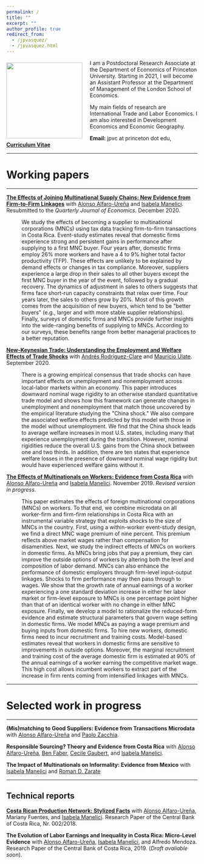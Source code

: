```yaml
---
permalink: /
title: ""
excerpt: ""
author_profile: true
redirect_from: 
  - /jpvasquez/
  - /jpvasquez.html
---
```






<img class="img-responsive" style="float: left; margin: 7px 20px 0px 0px;" src="/images/profile.jpg" width="200"> I am a Postdoctoral Research Associate at the Department of Economics of Princeton University. Starting in 2021, I will become an Assistant Professor at the Department of Management of the London School of Economics.

My main fields of research are International Trade and Labor Economics. I am also interested in Development Economics and Economic Geography.

**Email:** jpvc at princeton dot edu,   [**Curriculum Vitae**](/files/CV_Jose_Vasquez.pdf)    







***

# Working papers

---

[**The Effects of Joining Multinational Supply Chains: New Evidence from Firm-to-Firm Linkages**](/files/Effects_of_Joining_MNC_Supply_Chains.pdf) with [Alonso Alfaro-Ureña](https://sites.google.com/view/alfarourena) and [Isabela Manelici](https://www.isabelamanelici.com/). Resubmitted to the *Quarterly Journal of Economics*. December 2020.

<dl><dd> We study the effects of becoming a supplier to multinational corporations (MNCs) using tax data tracking firm-to-firm transactions in Costa Rica. Event-study estimates reveal that domestic firms experience strong and persistent gains in performance after supplying to a first MNC buyer. Four years after, domestic firms employ 26% more workers and have a 4 to 9% higher total factor productivity (TFP). These effects are unlikely to be explained by demand effects or changes in tax compliance. Moreover, suppliers experience a large drop in their sales to all other buyers except the first MNC buyer in the year of the event, followed by a gradual recovery. The dynamics of adjustment in sales to others suggests that firms face short-run capacity constraints that relax over time. Four years later, the sales to others grow by 20%. Most of this growth comes from the acquisition of new buyers, which tend to be "better buyers" (e.g., larger and with more stable supplier relationships). Finally, surveys of domestic firms and MNCs provide further insights into the wide-ranging benefits of supplying to MNCs. According to our surveys, these benefits range from better managerial practices to a better reputation. </dd></dl>

**[New-Keynesian Trade: Understanding the Employment and Welfare Effects of Trade Shocks](/files/NK_trade.pdf)** with [Andrés Rodríguez-Clare](https://eml.berkeley.edu/~arodeml/) and [Mauricio Ulate](https://www.mauricioulate.com/). September 2020.

<dl><dd> There is a growing empirical consensus that trade shocks can have important effects on unemployment and nonemployment across local-labor markets within an economy. This paper introduces downward nominal wage rigidity to an otherwise standard quantitative trade model and shows how this framework can generate changes in unemployment and nonemployment that match those uncovered by the empirical literature studying the "China shock." We also compare the associated welfare effects predicted by this model with those in the model without unemployment. We find that the China shock leads to average welfare increases in most U.S. states, including many that experience unemployment during the transition. However, nominal rigidities reduce the overall U.S. gains from the China shock between one and two thirds. In addition, there are ten states that experience welfare losses in the presence of downward nominal wage rigidity but would have experienced welfare gains without it. </dd></dl>

[**The Effects of Multinationals on Workers: Evidence from Costa Rica**](/files/Effects_MNC_Workers.pdf) with [Alonso Alfaro-Ureña](https://sites.google.com/view/alfarourena) and [Isabela Manelici](https://www.isabelamanelici.com/). November 2019. *Revised version in progress*.

<dl><dd> This paper estimates the effects of foreign multinational corporations (MNCs) on workers. To that end, we combine microdata on all worker-firm and firm-firm relationships in Costa Rica with an instrumental variable strategy that exploits shocks to the size of MNCs in the country. First, using a within-worker event-study design, we find a direct MNC wage premium of nine percent. This premium reflects above market wages rather than compensation for disamenities. Next, we study the indirect effects of MNCs on workers in domestic firms. As MNCs bring jobs that pay a premium, they can improve the outside options of workers by altering both the level and composition of labor demand. MNCs can also enhance the performance of domestic employers through firm-level input-output linkages. Shocks to firm performance may then pass through to wages. We show that the growth rate of annual earnings of a worker experiencing a one standard deviation increase in either her labor market or firm-level exposure to MNCs is one percentage point higher than that of an identical worker with no change in either MNC exposure. Finally, we develop a model to rationalize the reduced-form evidence and estimate structural parameters that govern wage setting in domestic firms. We model MNCs as paying a wage premium and buying inputs from domestic firms. To hire new workers, domestic firms need to incur recruitment and training costs. Model-based estimates reveal that workers in domestic firms are sensitive to improvements in outside options. Moreover, the marginal recruitment and training cost of the average domestic firm is estimated at 90% of the annual earnings of a worker earning the competitive market wage. This high cost allows incumbent workers to extract part of the increase in firm rents coming from intensified linkages with MNCs.</dd></dl>



---

# Selected work in progress

---

**(Mis)matching to Good Suppliers: Evidence from Transactions Microdata** with [Alonso Alfaro-Ureña](https://sites.google.com/view/alfarourena) and [Paolo Zacchia](https://www.paolozacchia.com/). 

**Responsible Sourcing? Theory and Evidence from Costa Rica** with [Alonso Alfaro-Ureña](https://sites.google.com/view/alfarourena), [Ben Faber](https://eml.berkeley.edu/~faberb/), [Cecile Gaubert](https://eml.berkeley.edu/~cecile.gaubert/), and [Isabela Manelici](https://www.isabelamanelici.com/).

**The Impact of Multinationals on Informality: Evidence from Mexico** with [Isabela Manelici](https://www.isabelamanelici.com/) and [Roman D. Zarate](https://www.romandavidzarate.com/)

---

## Technical reports

[**Costa Rican Production Network: Stylized Facts**](/files/Costa_Rican_Production_Network_Stylized_Facts.pdf) with [Alonso Alfaro-Ureña](https://sites.google.com/view/alfarourena), Mariany Fuentes, and [Isabela Manelici](https://www.isabelamanelici.com/). Research Paper of the Central Bank of Costa Rica, Nr. 002/2018.

**The Evolution of Labor Earnings and Inequality in Costa Rica: Micro-Level Evidence** with [Alonso Alfaro-Ureña](https://sites.google.com/view/alfarourena), [Isabela Manelici](https://www.isabelamanelici.com/), and Alfredo Mendoza. Research Paper of the Central Bank of Costa Rica, 2019. (*Draft avaliable soon*).